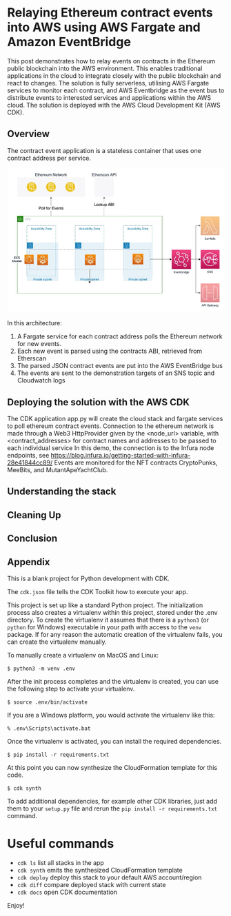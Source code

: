 
# Relaying Ethereum contract events into AWS using AWS Fargate and Amazon EventBridge

This post demonstrates how to relay events on contracts in the Ethereum public blockchain into the AWS environment. This enables traditional applications in the cloud to integrate closely with the public blockchain and react to changes. The solution is fully serverless, utilising AWS Fargate services to monitor each contract, and AWS Eventbridge as the event bus to distribute events to interested services and applications within the AWS cloud. The solution is deployed with the AWS Cloud Development Kit (AWS CDK).

## Overview

The contract event application is a stateless container that uses one contract address per service.

![Architecture](architecture.jpg)

In this architecture:

1. A Fargate service for each contract address polls the Ethereum network for new events.
2. Each new event is parsed using the contracts ABI, retrieved from Etherscan 
3. The parsed JSON contract events are put into the AWS EventBridge bus
4. The events are sent to the demonstration targets of an SNS topic and Cloudwatch logs

## Deploying the solution with the AWS CDK

The CDK application app.py will create the cloud stack and fargate services to poll
ethereum contract events. Connection to the ethereum network is made through a 
Web3 HttpProvider given by the <node_url> variable, with <contract_addresses> for 
contract names and addresses to be passed to each individual service
In this demo, the connection is to the Infura node endpoints,
see https://blog.infura.io/getting-started-with-infura-28e41844cc89/
Events are monitored for the NFT contracts CryptoPunks, MeeBits,
and MutantApeYachtClub.

## Understanding the stack

## Cleaning Up

## Conclusion

## Appendix

This is a blank project for Python development with CDK.

The `cdk.json` file tells the CDK Toolkit how to execute your app.

This project is set up like a standard Python project.  The initialization
process also creates a virtualenv within this project, stored under the .env
directory.  To create the virtualenv it assumes that there is a `python3`
(or `python` for Windows) executable in your path with access to the `venv`
package. If for any reason the automatic creation of the virtualenv fails,
you can create the virtualenv manually.

To manually create a virtualenv on MacOS and Linux:

```
$ python3 -m venv .env
```

After the init process completes and the virtualenv is created, you can use the following
step to activate your virtualenv.

```
$ source .env/bin/activate
```

If you are a Windows platform, you would activate the virtualenv like this:

```
% .env\Scripts\activate.bat
```

Once the virtualenv is activated, you can install the required dependencies.

```
$ pip install -r requirements.txt
```

At this point you can now synthesize the CloudFormation template for this code.

```
$ cdk synth
```

To add additional dependencies, for example other CDK libraries, just add
them to your `setup.py` file and rerun the `pip install -r requirements.txt`
command.

# Useful commands

 * `cdk ls`          list all stacks in the app
 * `cdk synth`       emits the synthesized CloudFormation template
 * `cdk deploy`      deploy this stack to your default AWS account/region
 * `cdk diff`        compare deployed stack with current state
 * `cdk docs`        open CDK documentation

Enjoy!
